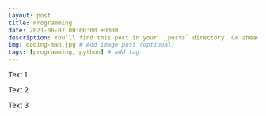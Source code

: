 ```yaml
---
layout: post
title: Programming
date: 2021-06-07 00:00:00 +0300
description: You’ll find this post in your `_posts` directory. Go ahead and edit it and re-build the site to see your changes. # Add post description (optional)
img: coding-man.jpg # Add image post (optional)
tags: [programming, python] # add tag
---
```

Text 1

Text 2

Text 3